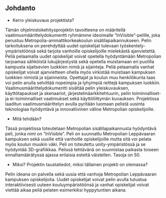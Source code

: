 ## Johdanto

- Kerro yleiskuvaus projektista?

Tämän ohjelmistokehitysprojektin tavoitteena on määritellä vaatimusmäärittelydokumentti
ryhmämme ideoimalle ”InVisible”-pelille, joka perustuu Metropolia-ammattikorkeakoulun sisätilapaikannukseen. Pelin tarkoituksena on perehdyttää uudet opiskelijat tulevaan työskentely-ympäristöönsä sekä tarjota vanhoille opiskelijoille mielekästä ajanvietettä. Peliä pelaamalla uudet opiskelijat voivat opetella hyödyntämään Metropolian tarjoamaa sähköistä lukujärjestystä sekä opetella muistamaan eri puolilla kampusta sijaitsevien luokkien nimiä ja sijainteja. Peliä pelaamalla vanhat opiskelijat voivat ajanvietteen ohella myös virkistää muistiaan kampuksen luokkien nimistä ja sijainneista. Opettajat ja koulun muu henkilökunta taas voi pelin anulla selvittää nopeimpia ja lyhyimpiä reittejä kampuksen luokkiin. Vaatimusmäärittelydokumentti sisältää pelin yleiskuvauksen, käyttötapaukset ja skenaariot, järjestelmäarkkitehtuurin, pelin toiminnalliset- ja ei-toiminnalliset vaatimukset sekä käyttöliittymän kuvauksen. Projektissa laaditun vaatimusmäärittelyn avulla pyritään luomaan pelistä uusinta teknologiaa hyödyntävä ja innovatiivinen väline Metropolian opiskelijoille.

- Mitä tehdään?

Tässä projektissa toteutetaan Metropolian sisätilapaikannusta hyödyntävä peli, jonka nimi on ”InVisible”. Peli on suunnattu Metropolian Leppävaaran kampuksen sekä uusille että vanhoille opiskelijoille mutta sitä voi pelata myös koulun muukin väki. Peli on toteutettu unity-ympäristössä ja se hyödyntää 3D-grafiikkaa. Pelissä tehtävänä on suunnistaa paikasta toiseen ennaltamäärätyssä ajassa erilaisia esteitä väistellen. Tasoja on 50.

- Miksi? Projektin taustatiedot, miksi tällainen projekti on olemassa?

Pelin ideana on palvella sekä uusia että vanhoja Metropolian Leppävaaran kampuksen opiskelijoita. Uudet opiskelijat voivat pelin avulla tutustua interaktiivisesti uuteen kouluympäristöönsä ja vanhat opiskelijat voivat viettää aikaa peliä pelaten esimerkiksi hyppytuntien aikana.
